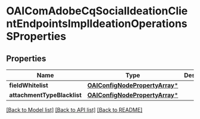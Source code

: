 # OAIComAdobeCqSocialIdeationClientEndpointsImplIdeationOperationsSProperties

## Properties
Name | Type | Description | Notes
------------ | ------------- | ------------- | -------------
**fieldWhitelist** | [**OAIConfigNodePropertyArray***](OAIConfigNodePropertyArray.md) |  | [optional] 
**attachmentTypeBlacklist** | [**OAIConfigNodePropertyArray***](OAIConfigNodePropertyArray.md) |  | [optional] 

[[Back to Model list]](../README.md#documentation-for-models) [[Back to API list]](../README.md#documentation-for-api-endpoints) [[Back to README]](../README.md)


